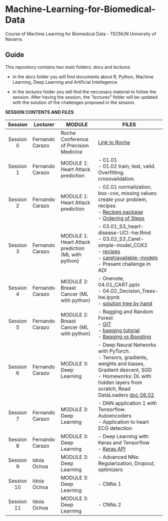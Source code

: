 # Machine-Learning-for-Biomedical-Data

Course of Machine Learning for Biomedical Data - TECNUN University of Navarra.

## Guide

This repository contains two main folders: *docs* and *lectures*.

- In the *docs* folder you will find documents about R, Python, Machine Learning, Deep Learning and Artificial Intellegence

- In the *lectures* folder you will find the neccesary material to follow the session. After having the session,  the *"lectures"* folder will be updated with the solution of the challenges proposed in the session.

**SESSION CONTENTS AND FILES**


| Session    | Lecturer | MODULE    | FILES                                                         |
| :----------------: | --- | -------------|------------------------------------------------------------------------------------------------------------------------------------------------------------------------------------------------------ |
| Session 0 | Fernando Carazo | Roche Conference of Precision Medicine | [Link to Roche](https://www.institutoroche.es/static/jornadas/archivos/programa-fjd-17-virtual.pdf) |
| Session 1  | Fernando Carazo | MODULE 1: Heart Attack prediction | - 01.01 <br> - 01.02 train, test, valid. Overfitting. crossvalidation.|
| Session 2  | Fernando Carazo | MODULE 1: Heart Attack prediction | - 02.01 normalization, box-cox, missing values: create your problem, recipes <br> - [Recipes package](https://recipes.tidymodels.org/reference/index.html) <br> - [Ordering of Steps](https://recipes.tidymodels.org/articles/Ordering.html)|
| Session 3  | Fernando Carazo | MODULE 1: Heart Attack prediction (ML with python)| - 03.01_S3_heart-disease-UCI-hw.Rmd<br> - 03.02_S3_Caret-simple-model_COX2 <br> - [recipes](https://recipes.tidymodels.org/reference/index.html)<br>- [caret/available-models](http://topepo.github.io/caret/available-models.html)   <br> - Present challenge in ADI               |
| Session 4  | Fernando Carazo | MODULE 2: Breast Cancer (ML with python) | - Onenote, 04.01_CART.pptx <br> - 04.02_Decision_Trees-hw.ipynb <br> - [solution tree by hand](https://www.cienciadedatos.net/documentos/33_arboles_de_prediccion_bagging_random_forest_boosting#Creaci%C3%B3n_paso_a_paso_de_un_%C3%A1rbol_CART)|
| Session 5  | Fernando Carazo | MODULE 2: Breast Cancer (ML with python) | - Bagging and Random Forest <br>- [GIT](http://git-scm.com/) <br>- [bagging tutorial](https://bradleyboehmke.github.io/HOML/bagging.html) <br> - [Bagging vs Boosting](https://towardsdatascience.com/ensemble-learning-bagging-boosting-3098079e5422)|
| Session 6  | Fernando Carazo | MODULE 3: Deep Learning | - Deep Neural Networks with PyTorch. <br>- Tensors, gradients, weights and biases, Gradient descent, SGD <br>- Homeworks: DL with hidden layers from scratch, Read DataLoaders [doc 06.02](lectures/session_6_Module3/06.02_linear-regression_FC_solution.ipynb)|
| Session 7  | Fernando Carazo | MODULE 3: Deep Learning | - DNN application 1 with Tensorflow. Autoencoders <br>- Application to heart ECG detection|
| Session 8  | Fernando Carazo | MODULE 3: Deep Learning | - Deep Learning with Keras and Tensorflow <br> - [Keras API](https://keras.io/api/applications/)|
| Session 9  | Idoia Ochoa | MODULE 3: Deep Learning | - Advanced NNs: Regularization, Dropout, optimizers |
| Session 10 | Idoia Ochoa | MODULE 3: Deep Learning | - CNNs 1 |
| Session 11 | Idoia Ochoa | MODULE 3: Deep Learning | - CNNs 2 |
